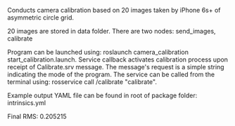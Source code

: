 Conducts camera calibration based on 20 images taken by iPhone 6s+ of asymmetric circle grid.

20 images are stored in data folder. 
There are two nodes: send_images, calibrate

Program can be launched using: roslaunch camera_calibration start_calibration.launch.
Service callback activates calibration process upon receipt of Calibrate.srv message.
The message's request is a simple string indicating the mode of the program.
The service can be called from the terminal using: rosservice call /calibrate "calibrate".

Example output YAML file can be found in root of package folder: intrinsics.yml

Final RMS: 0.205215
